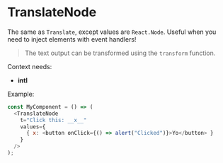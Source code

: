 # TranslateNode

The same as `Translate`, except values are `React.Node`. Useful when you need to inject elements with event handlers!

> The text output can be transformed using the `transform` function.

Context needs:
* **intl**

Example:
```js
const MyComponent = () => (
  <TranslateNode
    t="Click this: __x__"
    values={
      { x: <button onClick={() => alert("Clicked")}>Yo</button> }
    }
  />
);
```
